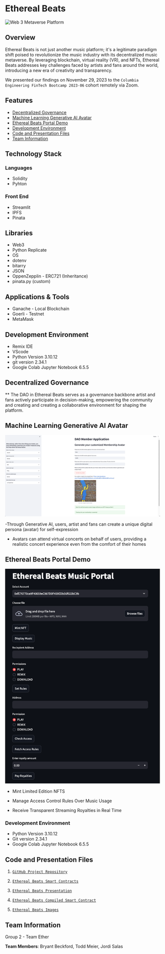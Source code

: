  # Ethereal Beats 


![Web 3 Metaverse Platform](Images/metaverse_concert.jpeg)


## Overview 

Ethereal Beats is not just another music platform; it's a legitimate paradigm shift poised to revolutionize the music industry with its decentralized music metaverse. By leveraging blockchain, virtual reality (VR), and NFTs, Ethereal Beats addresses key challenges faced by artists and fans around the world, introducing a new era of creativity and transparency.

We presented our findings on November 29, 2023 to the `Columbia Engineering FinTech Bootcamp 2023-06` cohort remotely via Zoom.

## Features 

* [Decentralized Governance](#decentralized-governance)
* [Machine Learning Generative AI Avatar](#machine-learning-generative-ai-avatar)
* [Ethereal Beats Portal Demo](#ethereal-beats-portal-demo)
* [Development Environment](#development-environment)
* [Code and Presentation Files](#code-and-presentation-files)
* [Team Information](#team-information)

## Technology Stack 

### Languages 
- Solidity
- Pyhton

### Front End 
- Streamlit
- IPFS
- Pinata

## Libraries
- Web3 
- Python Replicate
- OS
- dotenv
- bitarry
- JSON
- OppenZepplin - ERC721 (Inheritance)
- pinata.py (custom)

## Applications & Tools 
- Ganache - Local Blockchain 
- Goerli - Testnet 
- MetaMask

## Development Environment
- Remix IDE
- VScode
- Python Version 3.10.12
- git version 2.34.1
- Google Colab Jupyter Notebook 6.5.5


## Decentralized Governance 

** The DAO in Ethereal Beats serves as a governance backbone artist and fans actively participate in decision-making, empowering the community and creating and creating a collaborative environment for shaping the platform. 


## Machine Learning Generative AI Avatar 

![Machine Learning Gen AI Avatar Creator](Images/dao_member_avatar_streamlit_screenshot.png)

-Through Generative AI, users, artist and fans can create a unique digital persona (avatar) for self-expression

- Avatars can attend virtual concerts on behalf of users, providing a realistic concert experience even from the comfort of their homes 


## Ethereal Beats Portal Demo 

![Ethereal Beat Music Portal](Images/ethereal_beats_portal.png)

- Mint Limited Edition NFTS

- Manage Access Control Rules Over Music Usage

- Receive Transparent Streaming Royalties in Real Time 


### Development Environment

* Python Version 3.10.12
* Git version 2.34.1
* Google Colab Jupyter Notebook 6.5.5


## Code and Presentation Files
1. [`GitHub Project Repository`](https://github.com/bryantbeckford/EtherealBeats-Project-3/tree/main)
    
2. [`Ethereal Beats Smart Contracts`](https://github.com/boz-tcm/happiness_atlas/blob/master/Project_2_Neural_Nets.ipynb](https://github.com/bryantbeckford/EtherealBeats-Project-3/tree/main/Smart%20Contracts))
    
3. [`Ethereal Beats Presentation`](https://github.com/bryantbeckford/EtherealBeats-Project-3/tree/main/Presentaton%20Deck)

4. [`Ethereal Beats Compiled Smart Contract`](https://github.com/bryantbeckford/EtherealBeats-Project-3/tree/main/Compiled%20)

5. [`Ethereal Beats Images`](https://github.com/bryantbeckford/EtherealBeats-Project-3/tree/main/Images0) 


## Team Information

Group 2 - Team Ether 

**Team Members**: Bryant Beckford, Todd Meier, Jordi Salas 
